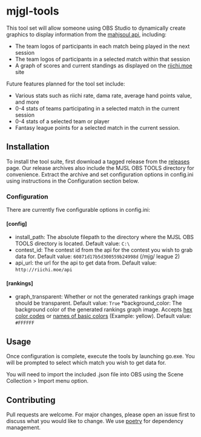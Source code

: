 # mjgl-tools

This tool set will allow someone using OBS Studio to dynamically create graphics to display information from the [mahjsoul api](https://github.com/riichinomics/majsoul-api), including:

* The team logos of participants in each match being played in the next session
* The team logos of participants in a selected match within that session
* A graph of scores and current standings as displayed on the [riichi.moe](https://riichi.moe) site

Future features planned for the tool set include:

* Various stats such as riichi rate, dama rate, average hand points value, and more
* 0-4 stats of teams participating in a selected match in the current session
* 0-4 stats of a selected team or player
* Fantasy league points for a selected match in the current session.

## Installation

To install the tool suite, first download a tagged release from the [releases](https://github.com/woogers/mjgl-tools/releases) page. Our release archives also include the MJSL OBS TOOLS directory for convenience. Extract the archive and set configuration options in config.ini using instructions in the Configuration section below.

### Configuration

There are currently five configurable options in config.ini:

#### [config]

* install_path: The absolute filepath to the directory where the MJSL OBS TOOLS directory is located. Default value: `C:\`
* contest_id: The contest id from the api for the contest you wish to grab data for. Default value: `60871d17b5d300559b24998d` (/mjg/ league 2)
* api_url: the url for the api to get data from. Default value: `http://riichi.moe/api`

#### [rankings]

* graph_transparent: Whether or not the generated rankings graph image should be transparent. Default value: `True`
*background_color: The background color of the generated rankings graph image. Accepts [hex color codes](https://www.color-hex.com/) or [names of basic colors](https://matplotlib.org/stable/gallery/color/named_colors.html) (Example: yellow). Default value: `#FFFFFF`

## Usage

Once configuration is complete, execute the tools by launching go.exe. You will be prompted to select which match you wish to get data for.

You will need to import the included .json file into OBS using the Scene Collection > Import menu option.

## Contributing

Pull requests are welcome. For major changes, please open an issue first to discuss what you would like to change. We use [poetry](https://python-poetry.org/) for dependency management.
